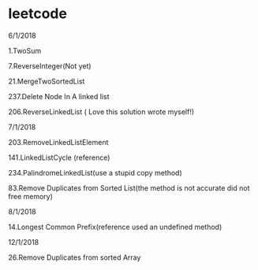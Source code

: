 # leetcode


6/1/2018

1.TwoSum  

7.ReverseInteger(Not yet)  

21.MergeTwoSortedList  

237.Delete Node In A linked list  

206.ReverseLinkedList ( Love this solution wrote myself!)  


7/1/2018  

203.RemoveLinkedListElement  

141.LinkedListCycle (reference)  

234.PalindromeLinkedList(use a stupid copy method)

83.Remove Duplicates from Sorted List(the method is not accurate did not free memory)


8/1/2018

14.Longest Common Prefix(reference used an undefined method)

12/1/2018

26.Remove Duplicates from sorted Array

 